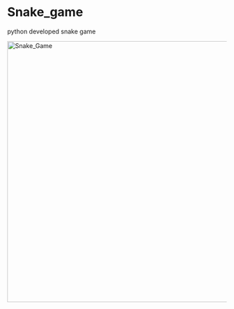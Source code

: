 # Snake_game
python developed snake game

<img width="600" alt="Snake_Game" src="https://user-images.githubusercontent.com/57043715/157787190-97704dca-c8d3-4b6e-ae45-c18661540b96.png">
